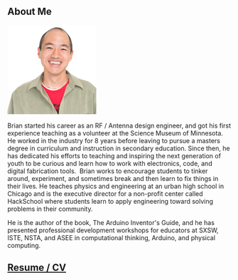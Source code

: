 

## About Me
<img src="/images/headshot_brian.png" width="200">  

Brian started his career as an RF / Antenna design engineer, and got his first experience teaching as a volunteer at the Science Museum of Minnesota. He worked in the industry for 8 years before leaving to pursue a masters degree in curriculum and instruction in secondary education. Since then, he has dedicated his efforts to teaching and inspiring the next generation of youth to be curious and learn how to work with electronics, code, and digital fabrication tools.
​
Brian works to encourage students to tinker around, experiment, and sometimes break and then learn to fix things in their lives. He teaches physics and engineering at an urban high school in Chicago and is the executive director for a non-profit center called HackSchool where students learn to apply engineering toward solving problems in their community. 

He is the author of the book, The Arduino Inventor's Guide, and he has presented professional development workshops for educators at SXSW, ISTE, NSTA, and ASEE in computational thinking, Arduino, and physical computing. 

## [Resume / CV](/resume)


